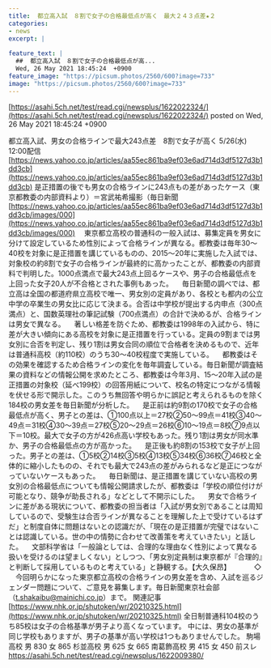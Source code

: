 ```yaml
---
title:  都立高入試　８割で女子の合格最低点が高く　最大２４３点差★２  
categories:
- news
excerpt: |
  
feature_text: |
  ##  都立高入試　８割で女子の合格最低点が高...
  Wed, 26 May 2021 18:45:24  +0900
feature_image: "https://picsum.photos/2560/600?image=733"
image: "https://picsum.photos/2560/600?image=733"
---
```


[https://asahi.5ch.net/test/read.cgi/newsplus/1622022324/](https://asahi.5ch.net/test/read.cgi/newsplus/1622022324/)
posted on Wed, 26 May 2021 18:45:24  +0900

<!--more-->

都立高入試、男女の合格ラインで最大243点差　8割で女子が高く 5/26(水) 12:00配信 [https://news.yahoo.co.jp/articles/aa55ec861ba9ef03e6ad714d3df5127d3b1dd3cb](https://news.yahoo.co.jp/articles/aa55ec861ba9ef03e6ad714d3df5127d3b1dd3cb) 是正措置の後でも男女の合格ラインに243点もの差があったケース（東京都教委の内部資料より）＝宮武祐希撮影（毎日新聞 [https://news.yahoo.co.jp/articles/aa55ec861ba9ef03e6ad714d3df5127d3b1dd3cb/images/000](https://news.yahoo.co.jp/articles/aa55ec861ba9ef03e6ad714d3df5127d3b1dd3cb/images/000) 　東京都立高校の普通科の一般入試は、募集定員を男女に分けて設定しているため性別によって合格ラインが異なる。都教委は毎年30〜40校を対象に是正措置を講じているものの、2015〜20年に実施した入試では、対象校の約8割で女子の合格ラインが最終的に高かったことが、都教委の内部資料で判明した。1000点満点で最大243点上回るケースや、男子の合格最低点を上回った女子20人が不合格とされた事例もあった。 　毎日新聞の調べでは、都立高は全国の都道府県立高校で唯一、男女別の定員があり、各校とも都内の公立中学の卒業生の男女比に応じて決まる。合否は中学校が提出する内申点（300点満点）と、国数英理社の筆記試験（700点満点）の合計で決めるが、合格ラインは男女で異なる。 　著しい格差を防ぐため、都教委は1998年の入試から、特に差が大きい傾向にある高校を対象に是正措置を行っている。定員の9割までは男女別に合否を判定し、残り1割は男女合同の順位で合格者を決めるもので、近年は普通科高校（約110校）のうち30〜40校程度で実施している。 　都教委はその効果を確認するため合格ラインの変化を毎年調査している。毎日新聞が調査結果の資料などの情報公開を求めたところ、都教委は今年3月、15〜20年入試の是正措置の対象校（延べ199校）の回答用紙について、校名の特定につながる情報を伏せる形で開示した。このうち無回答や明らかに誤記と考えられるものを除く184校の男女差を毎日新聞が分析した。 　是正前は約9割の170校で女子の合格最低点が高く、男子との差は、①100点以上＝27校②50〜99点＝41校③40〜49点＝31校④30〜39点＝27校⑤20〜29点＝26校⑥10〜19点＝8校⑦9点以下＝10校。最大で女子の方が426点高い学校もあった。残り1割は男女が同水準か、男子の合格最低点の方が高かった。 　是正後も約8割の153校で女子が上回った。男子との差は、①5校②14校③5校④13校⑤34校⑥36校⑦46校と全体的に縮小したものの、それでも最大で243点の差がみられるなど是正につながっていないケースもあった。 　毎日新聞は、是正措置を講じていない高校の男女別の合格最低点についても情報公開請求したが、都教委は「学校の順位付けが可能となり、競争が助長される」などとして不開示にした。 　男女で合格ラインに差がある現状について、都教委の担当者は「入試が男女別であることは周知しているので、受験生は合否ラインが異なることを理解した上で受けているはずだ」と制度自体に問題はないとの認識だが、「現在の是正措置が完璧ではないことは認識している。世の中の情勢に合わせて改善策を考えていきたい」と話した。 　文部科学省は「一般論としては、合理的な理由なく性別によって異なる扱いを受けるのは望ましくない」としつつ、「男女別定員制は東京都が『合理的』と判断して採用しているものと考えている」と静観する。【大久保昂】 　　　◇ 　今回明らかになった東京都立高校の合格ラインの男女差を含め、入試を巡るジェンダー問題について、ご意見を募集します。毎日新聞東京社会部（t.shakaibu@mainichi.co.jp）まで。 関連記事 [https://www.nhk.or.jp/shutoken/wr/20210325.html](https://www.nhk.or.jp/shutoken/wr/20210325.html) 全日制普通科104校のうち85校は女子の合格基準が男子より高くなっています。 中には、男女の基準が同じ学校もありますが、男子の基準が高い学校は1つもありませんでした。 駒場高校 男 830 女 865 杉並高校 男 625 女 665 南葛飾高校 男 415 女 450 前スレ https://asahi.5ch.net/test/read.cgi/newsplus/1622009380/
